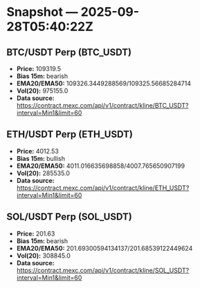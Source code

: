 # Snapshot — 2025-09-28T05:40:22Z

## BTC/USDT Perp (BTC_USDT)
- **Price:** 109319.5
- **Bias 15m:** bearish
- **EMA20/EMA50:** 109326.3449288569/109325.56685284714
- **Vol(20):** 975155.0
- **Data source:** https://contract.mexc.com/api/v1/contract/kline/BTC_USDT?interval=Min1&limit=60

## ETH/USDT Perp (ETH_USDT)
- **Price:** 4012.53
- **Bias 15m:** bullish
- **EMA20/EMA50:** 4011.016635698858/4007.765650907199
- **Vol(20):** 285535.0
- **Data source:** https://contract.mexc.com/api/v1/contract/kline/ETH_USDT?interval=Min1&limit=60

## SOL/USDT Perp (SOL_USDT)
- **Price:** 201.63
- **Bias 15m:** bearish
- **EMA20/EMA50:** 201.69300594134137/201.68539122449624
- **Vol(20):** 308845.0
- **Data source:** https://contract.mexc.com/api/v1/contract/kline/SOL_USDT?interval=Min1&limit=60
